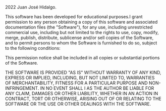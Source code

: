 2022 Juan José Hidalgo.

This software has been developed for educational purposes.I grant permission to any person obtaining a copy of this software and associated documentation files (the "Software"), for any use, including unrestricted commercial use, including but not limited to the rights to use, copy, modify, merge, publish, distribute, sublicense and/or sell copies of the Software, and to permit persons to whom the Software is furnished to do so, subject to the following conditions:

This permission notice shall be included in all copies or substantial portions of the Software.

THE SOFTWARE IS PROVIDED "AS IS" WITHOUT WARRANTY OF ANY KIND, EXPRESS OR IMPLIED, INCLUDING, BUT NOT LIMITED TO, WARRANTIES OF MERCHANTABILITY, FITNESS FOR A PARTICULAR PURPOSE AND NON-INFRINGEMENT. IN NO EVENT SHALL I AS THE AUTHOR BE LIABLE FOR ANY CLAIM, DAMAGES OR OTHER LIABILITY, WHETHER IN AN ACTION IN CONTRACT, TORT OR OTHERWISE, ARISING OUT OF OR RELATING TO THE SOFTWARE OR THE USE OR OTHER DEALINGS WITH THE SOFTWARE.